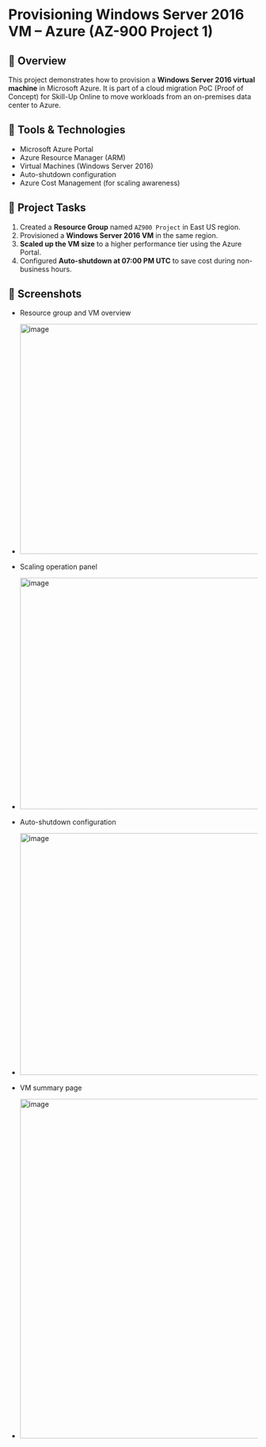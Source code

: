 # Provisioning Windows Server 2016 VM – Azure (AZ-900 Project 1)

## 🚀 Overview

This project demonstrates how to provision a **Windows Server 2016 virtual machine** in Microsoft Azure. It is part of a cloud migration PoC (Proof of Concept) for Skill-Up Online to move workloads from an on-premises data center to Azure.

## 🧰 Tools & Technologies

- Microsoft Azure Portal
- Azure Resource Manager (ARM)
- Virtual Machines (Windows Server 2016)
- Auto-shutdown configuration
- Azure Cost Management (for scaling awareness)

## 🔄 Project Tasks

1. Created a **Resource Group** named `AZ900 Project` in East US region.
2. Provisioned a **Windows Server 2016 VM** in the same region.
3. **Scaled up the VM size** to a higher performance tier using the Azure Portal.
4. Configured **Auto-shutdown at 07:00 PM UTC** to save cost during non-business hours.

## 📸 Screenshots

- Resource group and VM overview
- <img width="940" height="464" alt="image" src="https://github.com/user-attachments/assets/da011142-6eaa-4d07-880c-29ce8cb19bc5" />

- Scaling operation panel
- <img width="940" height="467" alt="image" src="https://github.com/user-attachments/assets/6e4018ab-99e6-4081-a0a3-95c3a49ec17f" />

- Auto-shutdown configuration
- <img width="940" height="488" alt="image" src="https://github.com/user-attachments/assets/4207436d-372c-438d-b66a-1fc59cd1044d" />

- VM summary page
- <img width="940" height="685" alt="image" src="https://github.com/user-attachments/assets/c5e31df8-fec7-4792-81b2-a2968846f8b8" />



